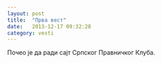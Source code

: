 ```yaml
---
layout: post
title:  "Прва вест"
date:   2013-12-17 09:32:28
category: vesti
---
```


Почео је да ради сајт Српског Правничког Клуба.


